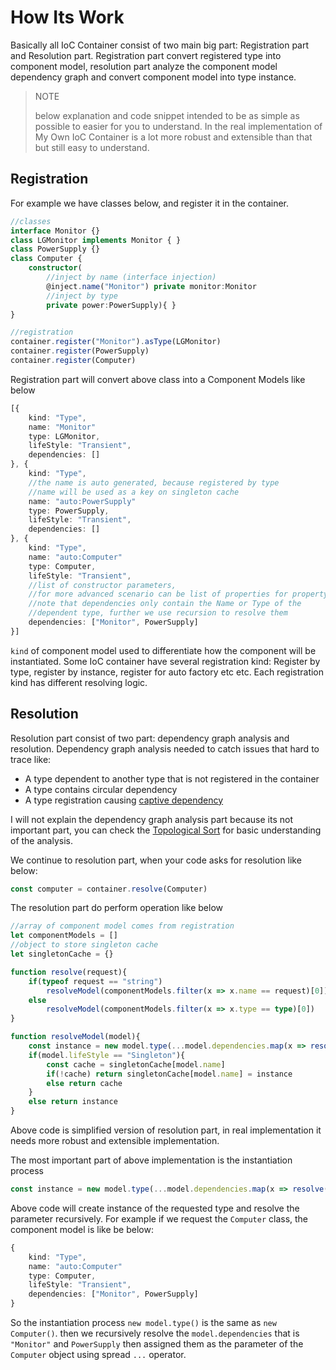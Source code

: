 # How Its Work

Basically all IoC Container consist of two main big part: Registration part and Resolution part. Registration part convert registered type into component model, resolution part analyze the component model dependency graph and convert component model into type instance. 

> NOTE
> 
> below explanation and code snippet intended to be as simple as possible to easier for you to understand. In the real implementation of My Own IoC Container is a lot more robust and extensible than that but still easy to understand.

## Registration 

For example we have classes below, and register it in the container.

```typescript
//classes
interface Monitor {}
class LGMonitor implements Monitor { }
class PowerSupply {}
class Computer {
    constructor(
        //inject by name (interface injection)
        @inject.name("Monitor") private monitor:Monitor
        //inject by type
        private power:PowerSupply){ }
}

//registration
container.register("Monitor").asType(LGMonitor)
container.register(PowerSupply)
container.register(Computer)
```

Registration part will convert above class into a Component Models like below

```typescript
[{
    kind: "Type",
    name: "Monitor"
    type: LGMonitor,
    lifeStyle: "Transient",
    dependencies: []
}, {
    kind: "Type",
    //the name is auto generated, because registered by type
    //name will be used as a key on singleton cache
    name: "auto:PowerSupply"
    type: PowerSupply,
    lifeStyle: "Transient",
    dependencies: []
}, {
    kind: "Type",
    name: "auto:Computer"
    type: Computer,
    lifeStyle: "Transient",
    //list of constructor parameters, 
    //for more advanced scenario can be list of properties for property injection
    //note that dependencies only contain the Name or Type of the
    //dependent type, further we use recursion to resolve them
    dependencies: ["Monitor", PowerSupply]
}]
```

`kind` of component model used to differentiate how the component will be instantiated. Some IoC container have several registration kind: Register by type, register by instance, register for auto factory etc etc. Each registration kind has different resolving logic.

## Resolution
Resolution part consist of two part: dependency graph analysis and resolution. Dependency graph analysis needed to catch issues that hard to trace like: 
* A type dependent to another type that is not registered in the container
* A type contains circular dependency
* A type registration causing [captive dependency](http://blog.ploeh.dk/2014/06/02/captive-dependency/)

I will not explain the dependency graph analysis part because its not important part, you can check the [Topological Sort](https://en.wikipedia.org/wiki/Topological_sorting) for basic understanding of the analysis.

We continue to resolution part, when your code asks for resolution like below:

```typescript
const computer = container.resolve(Computer)
```

The resolution part do perform operation like below

```typescript
//array of component model comes from registration
let componentModels = []
//object to store singleton cache
let singletonCache = {}

function resolve(request){
    if(typeof request == "string")
        resolveModel(componentModels.filter(x => x.name == request)[0])
    else 
        resolveModel(componentModels.filter(x => x.type == type)[0])
}

function resolveModel(model){
    const instance = new model.type(...model.dependencies.map(x => resolve(x)))
    if(model.lifeStyle == "Singleton"){
        const cache = singletonCache[model.name]
        if(!cache) return singletonCache[model.name] = instance
        else return cache
    }
    else return instance
}
```

Above code is simplified version of resolution part, in real implementation it needs more robust and extensible implementation. 

The most important part of above implementation is the instantiation process 

```typescript
const instance = new model.type(...model.dependencies.map(x => resolve(x)))
```

Above code will create instance of the requested type and resolve the parameter recursively. For example if we request the `Computer` class, the component model is like be below:

```typescript
{
    kind: "Type",
    name: "auto:Computer"
    type: Computer,
    lifeStyle: "Transient",
    dependencies: ["Monitor", PowerSupply]
}
```

So the instantiation process `new model.type()` is the same as `new Computer()`. then we recursively resolve the `model.dependencies` that is `"Monitor"` and `PowerSupply` then assigned them as the parameter of the `Computer` object using spread `...` operator.

